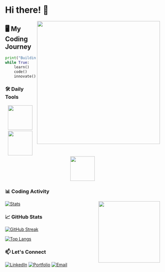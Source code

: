 # Hi there! 👋 
<img align="right" src="https://undraw.co/illustrations/coding.svg" width="400">

## 🖥️ My Coding Journey
```python
print("Building Future Tech Solutions")
while True:
    learn()
    code()
    innovate()
```

### 🛠 Daily Tools
<div align="center">
  <img src="https://svgshare.com/i/r5W.svg" width="80">&nbsp;
  <img src="https://svgshare.com/i/r5Z.svg" width="80">&nbsp;
  <img src="https://svgshare.com/i/r6c.svg" width="80">
</div>

### 📊 Coding Activity
<!-- GitHub Stats with Coding SVG Background -->
[![Stats](https://github-readme-stats.vercel.app/api?username=YOUR_USERNAME&show_icons=true&theme=radical&include_all_commits=true)](https://github.com/YOUR_USERNAME)
<img align="right" src="https://raw.githubusercontent.com/username/repo/main/assets/coding_animation.svg" width="200">
### 📈 GitHub Stats

[![GitHub Streak](https://streak-stats.demolab.com?user=[YourUsername]&theme=radical)](https://git.io/streak-stats)

[![Top Langs](https://github-readme-stats.vercel.app/api/top-langs/?username=[YourUsername]&layout=compact&theme=radical)](https://github.com/anuraghazra/github-readme-stats)

### 📫 Let's Connect
[![LinkedIn](https://img.shields.io/badge/LinkedIn-0077B5?style=for-the-badge&logo=linkedin&logoColor=white)](https://linkedin.com/in/[YourProfile])
[![Portfolio](https://img.shields.io/badge/Portfolio-%23000000.svg?style=for-the-badge&logo=firefox&logoColor=#FF7139)](https://your-portfolio.com)
[![Email](https://img.shields.io/badge/Gmail-D14836?style=for-the-badge&logo=gmail&logoColor=white)](mailto:youremail@gmail.com)
